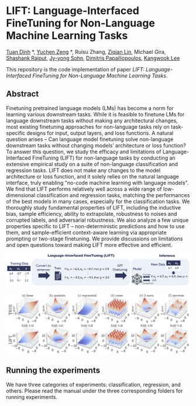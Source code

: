 # LIFT: Language-Interfaced FineTuning for Non-Language Machine Learning Tasks

[Tuan Dinh](https://tuan-dinh.github.io/) *, [Yuchen Zeng](https://yzeng58.github.io/zyc_cv/) *, Ruisu Zhang, [Ziqian Lin](https://myhakureimu.github.io/), Michael Gira, [Shashank Rajput](https://pages.cs.wisc.edu/~srajput/), [Jy-yong Sohn](https://sites.google.com/view/jsohn), [Dimitris Papailiopoulos](https://papail.io/), [Kangwook Lee](https://kangwooklee.com/)

This repository is the code implementation of paper *LIFT: Language-Interfaced FineTuning for Non-Language Machine Learning Tasks*.

## Abstract

Finetuning pretrained language models (LMs) has become a norm for learning various downstream tasks. While it is feasible to finetune LMs for language downstream tasks without making any architectural changes, most existing finetuning approaches for non-language tasks rely on task-specific designs for input, output layers, and loss functions. A natural question arises – Can language model finetuning solve non-language downstream tasks without changing models’ architecture or loss function? To answer this question, we study the efficacy and limitations of Language-Interfaced FineTuning (LIFT) for non-language tasks by conducting an extensive empirical study on a suite of non-language classification and regression tasks. LIFT does not make any changes to the model architecture or loss function, and it solely relies on the natural language interface, truly enabling "no-code machine learning with language models". We find that LIFT performs relatively well across a wide range of low-dimensional classification and regression tasks, matching the performances of the best models in many cases, especially for the classification tasks. We thoroughly study fundamental properties of LIFT, including the inductive bias, sample efficiency, ability to extrapolate, robustness to noises and corrupted labels, and adversarial robustness. We also analyze a few unique properties specific to LIFT – non-deterministic predictions and how to use them, and sample-efficient context-aware learning via appropriate prompting or two-stage finetuning. We provide discussions on limitations and open questions toward making LIFT more effective and efficient.

![A high-level illustration of Language-Interfaced FineTuning (LIFT) framework.](regression/figures/prompts.png)

![Approximating various functions with Language-Interfaced FineTuning (LIFT) using GPT-J](regression/figures/figure2.png)

## Running the experiments

We have three categories of experiments: classification, regression, and others. Please read the manual under the three corresponding folders for running experiments. 
